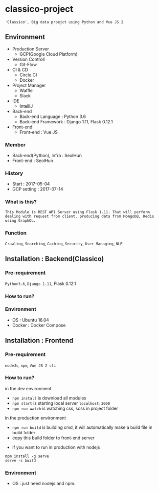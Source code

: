 # classico-project
    'Classico', Big data proejct using Python and Vue JS 2

## Environment
- Production Server
    - GCP(Google Cloud Platform)
- Version Controll
    - Git-Flow
- CI & CD
    - Circle CI
    - Docker
- Project Manager
    - Waffle
    - Slack
- IDE
    - IntelliJ
- Back-end
    - Back-end Language : Python 3.6
    - Back-end Framework : Django 1.11, Flask 0.12.1
- Front-end
    - Front-end : Vue JS

### Member
- Back-end(Python), Infra : SeolHun
- Front-end : SeolHun

### History
- Start : 2017-05-04
- GCP setting : 2017-07-14

### What is this?
    This Module is REST API Server using Flask 1.11. That will perform dealing with request from client, producing data from MongoDB, Redis using GraphQL.

### Function
`Crawling`, `Searching`, `Caching`, `Security`, `User Managing`, `NLP`


## Installation : Backend(Classico)

### Pre-requirement
`Python3.6`, `Django 1.11`, Flask 0.12.1

### How to run?

### Environment
- OS : Ubuntu 16.04
- Docker : Docker Compose



## Installation : Frontend

### Pre-requirement

`nodeJs`, `npm`, `Vue JS 2 cli`

### How to run?

in the dev environment
* `npm install` is download all modules
* `npm start` is starting local server `localhost:3000`
* `npm run watch` is watching css, scss in project folder

in the production environment
* `npm run build` is building cmd, it will automatically make a build file in build folder
* copy this build folder to front-end server

- if you want to run in production with nodejs

```
npm install -g serve
serve -s build
```

### Environment
    
- OS : just need nodejs and npm.
